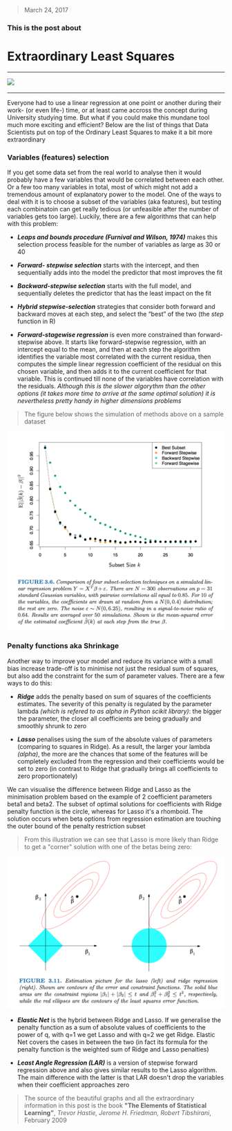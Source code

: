 > March 24, 2017

### This is the post about
 
# Extraordinary Least Squares

****

![](https://media.giphy.com/media/Q09lToTa0H3Es/giphy.gif)

****

Everyone had to use a linear regression at one point or another during their work- (or even life-) time, or at least came accross the concept during University studying time. But what if you could make this mundane tool much more exciting and efficient? Below are the list of things that Data Scientists put on top of the Ordinary Least Squares to make it a bit more extraordinary

### Variables (features) selection
   If you get some data set from the real world to analyse then it would probably have a few variables that would be correlated between each other. Or a few too many variables in total, most of which might not add a tremendous amount of explanatory power to the model. One of the ways to deal with it is to choose a subset of the variables (aka features), but testing each combinatoin can get really tedious (or unfeasible after the number of variables gets too large). Luckily, there are a few algorithms that can help with this problem: 
   
   + __*Leaps and bounds procedure (Furnival and Wilson, 1974)*__
   makes this selection process feasible for the number of variables as large as 30 or 40

  
   + __*Forward- stepwise selection*__
   starts with the intercept, and then sequentially adds into the model the predictor that most improves the fit

   + __*Backward-stepwise selection*__
   starts with the full model, and sequentially deletes the predictor that has the least impact on the fit
   
   + __*Hybrid stepwise-selection*__
   strategies that consider both forward and backward moves at each step, and select the “best” of the two (the _step_ function in    R)
   
   + __*Forward-stagewise regression*__  is even more constrained than forward-stepwise above. It starts like forward-stepwise regression, with an intercept equal to the mean, and then at each step the algorithm identifies the variable most correlated with the current residua, then computes the simple linear regression coefficient of the residual on this chosen variable, and then adds it to the current coefficient for that variable. This is continued till none of the variables have correlation with the residuals. *Although this is the slower algorythm than the other options (it takes more time to arrive at the same optimal solution) it is nevertheless pretty handy in higher dimensions problems*


> The figure below shows the simulation of methods above on a sample dataset

   ![](post1fig1.png)
   
### Penalty functions aka Shrinkage
   Another way to improve your model and reduce its variance with a small bias increase trade-off is to minimise not just the residual sum of squares, but also add the constraint for the sum of parameter values. There are a few ways to do this:
   
   + __*Ridge*__
   adds the penalty based on sum of squares of the coefficients estimates. The severity of this penalty is regulated by the parameter lambda *(which is refered to as alpha in Python scikit library)*: the bigger the parameter, the closer all coefficients are being gradually and smoothly shrunk to zero 

  
   + __*Lasso*__
   penalises using the sum of the absolute values of parameters (comparing to squares in Ridge). As a result, the larger your lambda *(alpha)*, the more are the chances that some of the features will be completely excluded from the regression and their coefficients would be set to zero (in contrast to Ridge that gradually brings all coefficients to zero proportionately)


  We can visualise the difference between Ridge and Lasso as the minimisation problem based on the example of 2 coefficient parameters beta1 and beta2. The subset of optimal solutions for coefficients with Ridge penalty function is the circle, whereas for Lasso it's a rhomboid. The solution occurs when beta options from regression estimation are touching the outer bound of the penalty restriction subset
   
   > From this illustration we can see that Lasso is more likely than Ridge to get a "corner" solution with one of the betas being zero:
   
   ![](post1fig2.png)
   

   + __*Elastic Net*__
   is the hybrid between Ridge and Lasso. If we generalise the penalty function as a sum of absolute values of coefficients to the power of q, with q=1 we get Lasso and with q=2 we get Ridge. Elastic Net covers the cases in between the two (in fact its formula for the penalty function is the weighted sum of Ridge and Lasso penalties)
   
   + __*Least Angle Regression (LAR)*__
   is a version of stepwise forward regression above and also gives similar results to the Lasso algorithm. The main difference with the latter is that LAR doesn't drop the variables when their coefficient approaches zero



> The source of the beautiful graphs and all the extraordinary information in this post is the book
> __"The Elements of Statistical Learning"__, *Trevor Hastie, Jerome H. Friedman, Robert Tibshirani*, February 2009
